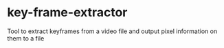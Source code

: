 # key-frame-extractor
Tool to extract keyframes from a video file and output pixel information on them to a file
